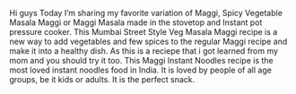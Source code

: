 Hi guys Today I’m sharing my favorite variation of Maggi, Spicy Vegetable Masala Maggi or Maggi Masala made in the stovetop and Instant pot pressure cooker. This Mumbai Street Style Veg Masala Maggi recipe is a new way to add vegetables and few spices to the regular Maggi recipe and make it into a healthy dish. As this is a reciepe that i got learned from my mom and you should try it too.
This Maggi Instant Noodles recipe is the most loved instant noodles food in India. It is loved by people of all age groups, be it kids or adults. It is the perfect snack.
